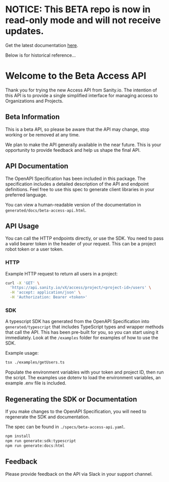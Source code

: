 # NOTICE: This BETA repo is now in read-only mode and will not receive updates. 

Get the latest documentation [here](https://www.sanity.io/docs/reference/http/access).

Below is for historical reference...

# Welcome to the Beta Access API

Thank you for trying the new Access API from Sanity.io. The intention of this API is to provide a single simplified interface for managing access to Organizations and Projects.

## Beta Information

This is a beta API, so please be aware that the API may change, stop working or be removed at any time.

We plan to make the API generally available in the near future. This is your opportunity to provide feedback and help us shape the final API.

## API Documentation

The OpenAPI Specification has been included in this package. The specification includes a detailed description of the API and endpoint definitions. Feel free to use this spec to generate client libraries in your preferred language.

You can view a human-readable version of the documentation in `generated/docs/beta-access-api.html`.

## API Usage

You can call the HTTP endpoints directly, or use the SDK. You need to pass a valid bearer token in the header of your request. This can be a project robot token or a user token.

### HTTP

Example HTTP request to return all users in a project:

```bash
curl -X 'GET' \
  'https://api.sanity.io/vX/access/project/<project-id>/users' \
  -H 'accept: application/json' \
  -H 'Authorization: Bearer <token>'
```

### SDK

A typescript SDK has generated from the OpenAPI Specification into `generated/typescript` that includes TypeScript types and wrapper methods that call the API.
This has been pre-built for you, so you can start using it immediately. Look at the `/examples` folder for examples of how to use the SDK.

Example usage:

```bash
tsx ./examples/getUsers.ts
```

Populate the environment variables with your token and project ID, then run the script. 
The examples use dotenv to load the environment variables, an example .env file is included.

## Regenerating the SDK or Documentation

If you make changes to the OpenAPI Specification, you will need to regenerate the SDK and documentation.

The spec can be found in `./specs/beta-access-api.yaml`.

```bash
npm install
npm run generate:sdk:typescript
npm run generate:docs:html
```

## Feedback

Please provide feedback on the API via Slack in your support channel.
